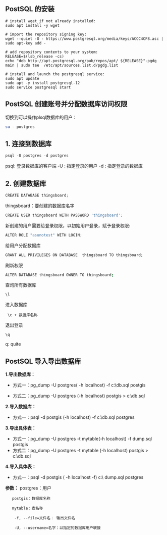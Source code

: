 ## PostSQL 的安装
```
# install wget if not already installed:
sudo apt install -y wget

# import the repository signing key:
wget --quiet -O - https://www.postgresql.org/media/keys/ACCC4CF8.asc | sudo apt-key add -

# add repository contents to your system:
RELEASE=$(lsb_release -cs)
echo "deb http://apt.postgresql.org/pub/repos/apt/ ${RELEASE}"-pgdg main | sudo tee  /etc/apt/sources.list.d/pgdg.list

# install and launch the postgresql service:
sudo apt update
sudo apt -y install postgresql-12
sudo service postgresql start
```


## PostSQL 创建账号并分配数据库访问权限

切换到可以操作plsql数据库的用户：
```bash
su - postgres
```

## 1. 连接到数据库

```javascript
psql -U postgres -d postgres
```
psql: 登录数据库的客户端
-U : 指定登录的用户
-d : 指定登录的数据库

## 2. 创建数据库


```javascript
CREATE DATABASE thingsboard;
```
thingsboard：要创建的数据库名字

```javascript
CREATE USER thingsboard WITH PASSWORD 'thingsboard';
```
新创建的用户需要给登录权限，以初始用户登录，赋予登录权限:

```javascript
ALTER ROLE "asunotest" WITH LOGIN;
```
给用户分配数据库

```bash
GRANT ALL PRIVILEGES ON DATABASE  thingsboard TO thingsboard;
```
刷新权限

```bash
ALTER DATABASE thingsboard OWNER TO thingsboard;
```
查询所有数据库
```
\l
```
进入数据库  
```
 \c + 数据库名称
```

退出登录

```
\q
```
q: quite

## PostSQL 导入导出数据库

**1.导出数据库：**

- 方式一：pg_dump  -U  postgres( -h localhost)  -f  c:\db.sql postgis
* 方式二：pg_dump  -U postgres (-h localhost)    postgis > c:\db.sql

**2.导入数据库：**

* 方式一：psql  -d  postgis  (-h localhost)  -f  c:\db.sql  postgres

**3.导出具体表：**

* 方式一：pg_dump -U postgres -t mytable(-h localhost)  -f  dump.sql  postgis
* 方式二：pg_dump  -U postgres -t mytable (-h localhost)    postgis > c:\db.sql

**4.导入具体表：**

* 方式一：psql  -d         postgis  ( -h localhost -f)  c:\ dump.sql postgres

**参数：**
       postgres：用户

       postgis：数据库名称

       mytable：表名称

        -f, --file=文件名： 输出文件名

        -U, --username=名字：以指定的数据库用户联接

